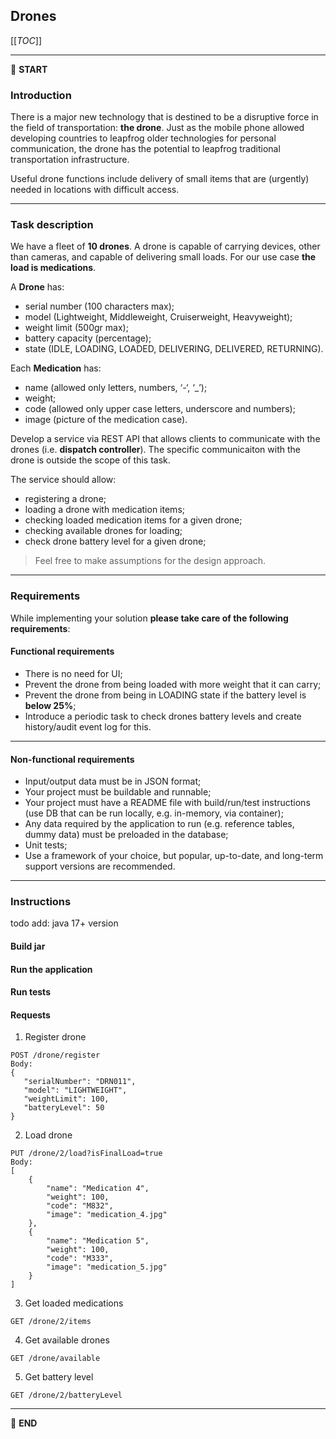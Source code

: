 ## Drones

[[_TOC_]]

---

:scroll: **START**


### Introduction

There is a major new technology that is destined to be a disruptive force in the field of transportation: **the drone**. Just as the mobile phone allowed developing countries to leapfrog older technologies for personal communication, the drone has the potential to leapfrog traditional transportation infrastructure.

Useful drone functions include delivery of small items that are (urgently) needed in locations with difficult access.

---

### Task description

We have a fleet of **10 drones**. A drone is capable of carrying devices, other than cameras, and capable of delivering small loads. For our use case **the load is medications**.

A **Drone** has:
- serial number (100 characters max);
- model (Lightweight, Middleweight, Cruiserweight, Heavyweight);
- weight limit (500gr max);
- battery capacity (percentage);
- state (IDLE, LOADING, LOADED, DELIVERING, DELIVERED, RETURNING).

Each **Medication** has: 
- name (allowed only letters, numbers, ‘-‘, ‘_’);
- weight;
- code (allowed only upper case letters, underscore and numbers);
- image (picture of the medication case).

Develop a service via REST API that allows clients to communicate with the drones (i.e. **dispatch controller**). The specific communicaiton with the drone is outside the scope of this task. 

The service should allow:
- registering a drone;
- loading a drone with medication items;
- checking loaded medication items for a given drone; 
- checking available drones for loading;
- check drone battery level for a given drone;

> Feel free to make assumptions for the design approach. 

---

### Requirements

While implementing your solution **please take care of the following requirements**: 

#### Functional requirements

- There is no need for UI;
- Prevent the drone from being loaded with more weight that it can carry;
- Prevent the drone from being in LOADING state if the battery level is **below 25%**;
- Introduce a periodic task to check drones battery levels and create history/audit event log for this.

---

#### Non-functional requirements

- Input/output data must be in JSON format;
- Your project must be buildable and runnable;
- Your project must have a README file with build/run/test instructions (use DB that can be run locally, e.g. in-memory, via container);
- Any data required by the application to run (e.g. reference tables, dummy data) must be preloaded in the database;
- Unit tests;
- Use a framework of your choice, but popular, up-to-date, and long-term support versions are recommended.

---

### Instructions

todo add:
java 17+ version

#### Build jar

#### Run the application

#### Run tests

#### Requests

1. Register drone

```
POST /drone/register
Body:
{
   "serialNumber": "DRN011",
   "model": "LIGHTWEIGHT",
   "weightLimit": 100,
   "batteryLevel": 50
}
```

2. Load drone
```
PUT /drone/2/load?isFinalLoad=true
Body:
[
    {
        "name": "Medication 4",
        "weight": 100,
        "code": "M832",
        "image": "medication_4.jpg"
    },
    {
        "name": "Medication 5",
        "weight": 100,
        "code": "M333",
        "image": "medication_5.jpg"
    }
]
```

3. Get loaded medications

```
GET /drone/2/items
```

4. Get available drones

```
GET /drone/available
```

5. Get battery level

```
GET /drone/2/batteryLevel
```

---

:scroll: **END** 

